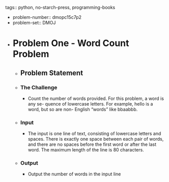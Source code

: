 tags:: python, no-starch-press, programming-books

- problem-number::  dmopc15c7p2
- problem-set:: DMOJ
- # Problem One - Word Count Problem
	- ## Problem Statement
	- ### The Challenge
		- Count the number of words provided. For this problem, a word is any se-
		  quence of lowercase letters. For example, hello is a word, but so are non-
		  English “words” like bbaabbb.
	- ### Input
		- The input is one line of text, consisting of lowercase letters and spaces.
		  There is exactly one space between each pair of words, and there are no
		  spaces before the first word or after the last word.
		  The maximum length of the line is 80 characters.
	- ### Output
		- Output the number of words in the input line